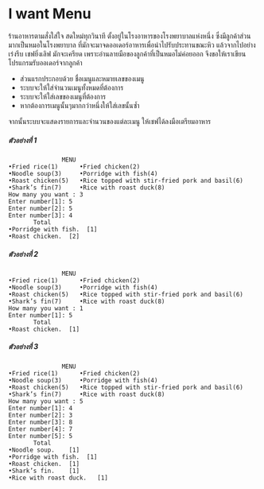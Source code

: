 # I want Menu


ร้านอาหารตามสั่งใส่ใจ สดใหม่ทุกวินาที ตั้งอยู่ในโรงอาหารของโรงพยาบาลแห่งหนึ่ง ซึ่งมีลูกค้าส่วนมากเป็นหมอในโรงพยาบาล ที่มักจะมาจดออเดอร์อาหารเพื่อนำไปรับประทานขณะหิว แล้วจากไปอย่างเร่งรีบ เชฟยิ่งเลิฟ มักจะเครียด เพราะอ่านลายมือของลูกค้าที่เป็นหมอไม่ค่อยออก จึงขอให้เราเขียนโปรแกรมรับออเดอร์จากลูกค้า
-	ส่วนแรกประกอบด้วย ชื่อเมนูและหมายเลขของเมนู
-	ระบบจะให้ใส่จำนวนเมนูทั้งหมดที่ต้องการ
-	ระบบจะให้ใส่เลขของเมนูที่ต้องการ
-	หากต้องการเมนูนั้นๆมากกว่าหนึ่งให้ใส่เลขนั้นซ้ำ


จากนั้นระบบจะแสดงรายการและจำนวนของแต่ละเมนู ให้เชฟได้ลงมือเตรียมอาหาร



##### ตัวอย่างที่ 1
```
               MENU
•Fried rice(1)      •Fried chicken(2)
•Noodle soup(3)     •Porridge with fish(4)
•Roast chicken(5)   •Rice topped with stir-fried pork and basil(6)
•Shark’s fin(7)     •Rice with roast duck(8)
How many you want : 3
Enter number[1]: 5
Enter number[2]: 5
Enter number[3]: 4
       Total
•Porridge with fish.  [1]
•Roast chicken.  [2]

```
##### ตัวอย่างที่ 2
```
               MENU
•Fried rice(1)      •Fried chicken(2)
•Noodle soup(3)     •Porridge with fish(4)
•Roast chicken(5)   •Rice topped with stir-fried pork and basil(6)
•Shark’s fin(7)     •Rice with roast duck(8)
How many you want : 1
Enter number[1]: 5
       Total
•Roast chicken.  [1]
```
##### ตัวอย่างที่ 3
```
               MENU
•Fried rice(1)      •Fried chicken(2)
•Noodle soup(3)     •Porridge with fish(4)
•Roast chicken(5)   •Rice topped with stir-fried pork and basil(6)
•Shark’s fin(7)     •Rice with roast duck(8)
How many you want : 5
Enter number[1]: 4
Enter number[2]: 3
Enter number[3]: 8
Enter number[4]: 7
Enter number[5]: 5
       Total
•Noodle soup.    [1]
•Porridge with fish.  [1]
•Roast chicken.  [1]
•Shark’s fin.    [1]
•Rice with roast duck.   [1]
```